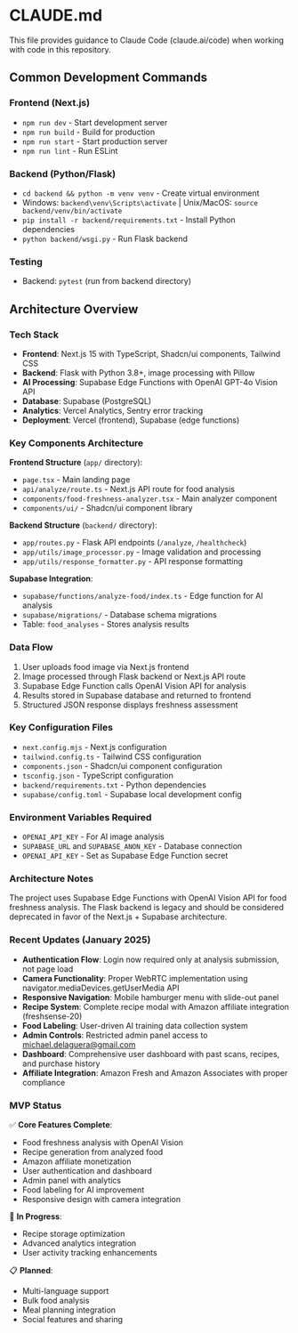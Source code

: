# CLAUDE.md

This file provides guidance to Claude Code (claude.ai/code) when working with code in this repository.

## Common Development Commands

### Frontend (Next.js)
- `npm run dev` - Start development server
- `npm run build` - Build for production
- `npm run start` - Start production server
- `npm run lint` - Run ESLint

### Backend (Python/Flask)
- `cd backend && python -m venv venv` - Create virtual environment
- Windows: `backend\venv\Scripts\activate` | Unix/MacOS: `source backend/venv/bin/activate`
- `pip install -r backend/requirements.txt` - Install Python dependencies
- `python backend/wsgi.py` - Run Flask backend

### Testing
- Backend: `pytest` (run from backend directory)

## Architecture Overview

### Tech Stack
- **Frontend**: Next.js 15 with TypeScript, Shadcn/ui components, Tailwind CSS
- **Backend**: Flask with Python 3.8+, image processing with Pillow
- **AI Processing**: Supabase Edge Functions with OpenAI GPT-4o Vision API
- **Database**: Supabase (PostgreSQL)
- **Analytics**: Vercel Analytics, Sentry error tracking
- **Deployment**: Vercel (frontend), Supabase (edge functions)

### Key Components Architecture

**Frontend Structure** (`app/` directory):
- `page.tsx` - Main landing page
- `api/analyze/route.ts` - Next.js API route for food analysis
- `components/food-freshness-analyzer.tsx` - Main analyzer component
- `components/ui/` - Shadcn/ui component library

**Backend Structure** (`backend/` directory):
- `app/routes.py` - Flask API endpoints (`/analyze`, `/healthcheck`)
- `app/utils/image_processor.py` - Image validation and processing
- `app/utils/response_formatter.py` - API response formatting

**Supabase Integration**:
- `supabase/functions/analyze-food/index.ts` - Edge function for AI analysis
- `supabase/migrations/` - Database schema migrations
- Table: `food_analyses` - Stores analysis results

### Data Flow
1. User uploads food image via Next.js frontend
2. Image processed through Flask backend or Next.js API route
3. Supabase Edge Function calls OpenAI Vision API for analysis
4. Results stored in Supabase database and returned to frontend
5. Structured JSON response displays freshness assessment

### Key Configuration Files
- `next.config.mjs` - Next.js configuration
- `tailwind.config.ts` - Tailwind CSS configuration
- `components.json` - Shadcn/ui component configuration
- `tsconfig.json` - TypeScript configuration
- `backend/requirements.txt` - Python dependencies
- `supabase/config.toml` - Supabase local development config

### Environment Variables Required
- `OPENAI_API_KEY` - For AI image analysis
- `SUPABASE_URL` and `SUPABASE_ANON_KEY` - Database connection
- `OPENAI_API_KEY` - Set as Supabase Edge Function secret

### Architecture Notes
The project uses Supabase Edge Functions with OpenAI Vision API for food freshness analysis. The Flask backend is legacy and should be considered deprecated in favor of the Next.js + Supabase architecture.

### Recent Updates (January 2025)
- **Authentication Flow**: Login now required only at analysis submission, not page load
- **Camera Functionality**: Proper WebRTC implementation using navigator.mediaDevices.getUserMedia API
- **Responsive Navigation**: Mobile hamburger menu with slide-out panel
- **Recipe System**: Complete recipe modal with Amazon affiliate integration (freshsense-20)
- **Food Labeling**: User-driven AI training data collection system
- **Admin Controls**: Restricted admin panel access to michael.delaguera@gmail.com
- **Dashboard**: Comprehensive user dashboard with past scans, recipes, and purchase history
- **Affiliate Integration**: Amazon Fresh and Amazon Associates with proper compliance

### MVP Status
✅ **Core Features Complete**:
- Food freshness analysis with OpenAI Vision
- Recipe generation from analyzed food
- Amazon affiliate monetization
- User authentication and dashboard
- Admin panel with analytics
- Food labeling for AI improvement
- Responsive design with camera integration

🚧 **In Progress**:
- Recipe storage optimization
- Advanced analytics integration
- User activity tracking enhancements

📋 **Planned**:
- Multi-language support
- Bulk food analysis
- Meal planning integration
- Social features and sharing